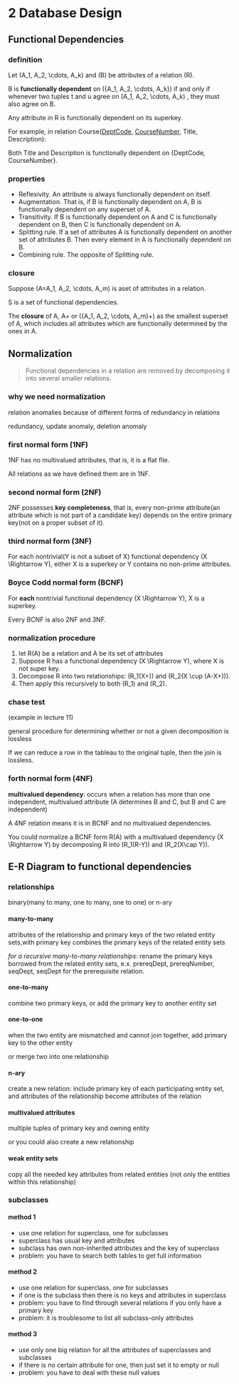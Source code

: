 # 2 Database Design

## Functional Dependencies

### definition

Let \(A_1, A_2, \cdots, A_k\) and \(B\) be attributes of a relation \(R\).

B is **functionally dependent** on \(\{A_1, A_2, \cdots, A_k\}\)  if and only if whenever two tuples t and u agree on \(A_1, A_2, \cdots, A_k\) , they must also agree on B.

Any attribute in R is functionally dependent on its superkey.

For example, in relation Course(<u>DeptCode</u>, <u>CourseNumber</u>, Title, Description):

Both Title and Description is functionally dependent on {DeptCode, CourseNumber}.

### properties

- Reflexivity. An attribute is always functionally dependent on itself.
- Augmentation. That is, if B is functionally dependent on A, B is functionally dependent on any superset of A.
- Transitivity. If B is functionally dependent on A and C is functionally dependent on B, then C is functionally dependent on A.
- Splitting rule. If a set of attributes A is functionally dependent on another set of attributes B. Then every element in A is functionally dependent on B.
- Combining rule. The opposite of Splitting rule.

### closure

Suppose \(A=A_1, A_2, \cdots, A_m\) is aset of attributes in a relation.

S is a set of functional dependencies.

The **closure** of A, A+ or \(\{A_1, A_2, \cdots, A_m\}+\) as the smallest superset of A, which includes all attributes which are functionally determined by the ones in A.

## Normalization

> Functional dependencies in a relation are removed by decomposing it into several smaller relations.

### why we need normalization

relation anomalies because of different forms of redundancy in relations

redundancy, update anomaly, deletion anomaly

### first normal form (1NF)

1NF has no multivalued attributes, that is, it is a flat file.

All relations as we have defined them are in 1NF.

### second normal form (2NF)

2NF possesses **key completeness**, that is, every non-prime attribute(an attribute which is not part of a candidate key) depends on the entire primary key(not on a proper subset of it).

### third normal form (3NF)

For each nontrivial(Y is not a subset of X) functional dependency \(X \Rightarrow Y\), either X is a superkey or Y contains no non-prime attributes.

### Boyce Codd normal form (BCNF)

For **each** nontrivial functional dependency \(X \Rightarrow Y\), X is a superkey.

Every BCNF is also 2NF and 3NF.

### normalization procedure

1. let R(A) be a relation and A be its set of attributes
2. Suppose R has a functional dependency \(X \Rightarrow Y\), where X is not super key.
3. Decompose R into two relationships: \(R_1(X+)\) and \(R_2(X \cup (A-X+))\).
4. Then apply this recursively to both \(R_1\) and \(R_2\).

### chase test

(example in lecture 11)

general procedure for determining whether or not a given decomposition is lossless

If we can reduce a row in the tableau to the original tuple, then the join is lossless.

### forth normal form (4NF)

**multivalued dependency**: occurs when a relation has more than one independent, multivalued attribute (A determines B and C, but B and C are independent)

A 4NF relation means it is in BCNF and no multivalued dependencies.

You could normalize a BCNF form R(A) with a multivalued dependency \(X \Rightarrow Y\) by decomposing R into \(R_1(R-Y)\) and \(R_2(X\cap Y)\).

## E-R Diagram to functional dependencies

### relationships

binary(many to many, one to many, one to one) or n-ary

#### many-to-many

attributes of the relationship and primary keys of the two related entity sets,with primary key combines the primary keys of the related entity sets

*for a recursive many-to-many relationships:* rename the primary keys borrowed from the related entity sets, e.x. prereqDept, prereqNumber, seqDept, seqDept for the prerequisite relation.

#### one-to-many

combine two primary keys, or add the primary key to another entity set

#### one-to-one

when the two entity are mismatched and cannot join together, add primary key to the other entity

or merge two into one relationship

#### n-ary

create a new relation: include primary key of each participating entity set, and attributes of the relationship become attributes of the relation

#### multivalued attributes

multiple tuples of primary key and owning entity

or you could also create a new relationship

#### weak entity sets

copy all the needed key attributes from related entities (not only the entities within this relationship)

### subclasses

#### method 1

- use one relation for superclass, one for subclasses
- superclass has usual key and attributes
- subclass has own non-inherited attributes and the key of superclass
- problem: you have to search both tables to get full information

#### method 2

- use one relation for superclass, one for subclasses
- if one is the subclass then there is no keys and attributes in superclass
- problem: you have to find through several relations if you only have a primary key
- problem: it is troublesome to list all subclass-only attributes

#### method 3

- use only one big relation for all the attributes of superclasses and subclasses
- if there is no certain attribute for one, then just set it to empty or null
- problem: you have to deal with these null values